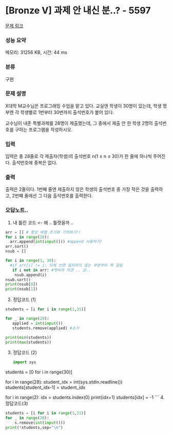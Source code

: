 # [Bronze V] 과제 안 내신 분..? - 5597 

[문제 링크](https://www.acmicpc.net/problem/5597) 

### 성능 요약

메모리: 31256 KB, 시간: 44 ms

### 분류

구현

### 문제 설명

<p>X대학 M교수님은 프로그래밍 수업을 맡고 있다. 교실엔 학생이 30명이 있는데, 학생 명부엔 각 학생별로 1번부터 30번까지 출석번호가 붙어 있다.</p>

<p>교수님이 내준 특별과제를 28명이 제출했는데, 그 중에서 제출 안 한 학생 2명의 출석번호를 구하는 프로그램을 작성하시오.</p>

### 입력 

 <p>입력은 총 28줄로 각 제출자(학생)의 출석번호 n(1 ≤ n ≤ 30)가 한 줄에 하나씩 주어진다. 출석번호에 중복은 없다.</p>

### 출력 

 <p>출력은 2줄이다. 1번째 줄엔 제출하지 않은 학생의 출석번호 중 가장 작은 것을 출력하고, 2번째 줄에선 그 다음 출석번호를 출력한다.</p>

### 오답노트.. 

1. 내 틀린 코드 <- 왜 .. 틀렷을까 ..
  
```python
arr = [] # 항상 배열 초기화 기억하기!!
for i in range(28): 
  arr.append(int(input())) #append 사용하기!
arr.sort()
nsub = []

for i in range(1, 30):
  #if arr[i] != i: 이케 쓰면 일치하지 않는 부분부터 쭉 걸림
   if i not in arr: #챗씨의 의견 .. 굳.. 
    nsub.append(i)
nsub.sort()
print(nsub[0])
print(nsub[1])
```
   
2. 정답코드 (1)
 ```python
students = [i for i in range(1,31)]

for _ in range(28):
    applied = int(input())
    students.remove(applied) #소거

print(min(students))
print(max(students))
```

3. 정답코드 (2)
   ```python
   import sys

students = [0 for i in range(30)]

for i in range(28):
    student_idx = int(sys.stdin.readline())
    students[student_idx-1] = student_idx
    
for i in range(2):
    idx = students.index(0)
    print(idx+1)
    students[idx] = -1
    ```
4. 정답코드(3)
```python
students = [i for i in range(1,31)]
for _ in range(28):
    s.remove(int(input()))
print(*students,sep="\n")
```
